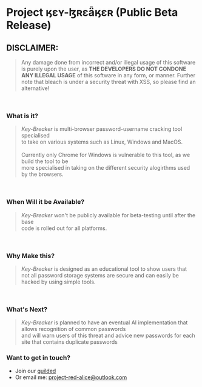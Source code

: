 # Project ӄɛʏ-ɮʀɛǟӄɛʀ (Public Beta Release) 

## **DISCLAIMER:**
> Any damage done from incorrect and/or illegal usage of this software is purely upon the user, as **__THE DEVELOPERS DO NOT CONDONE ANY ILLEGAL USAGE__** of this software in any form, or manner.
> Further note that bleach is under a security threat with XSS, so please find an alternative!
<br>

### **What is it?**
>    *Key-Breaker* is multi-browser password-username cracking tool specialised <br>
>    to take on various systems such as Linux, Windows and MacOS. <br>
>    <br>
>    Currently only Chrome for Windows is vulnerable to this tool, as we build the tool to be <br> 
>    more specialised in taking on the different security alogirthms used by the browsers. 


<br>

### **When Will it be Available?**
>   *Key-Breaker* won't be publicly available for beta-testing until after the base<br>
>   code is rolled out for all platforms.

<br>

### **Why Make this?**
>    *Key-Breaker* is designed as an educational tool to show users that <br>
>   not all password storage systems are secure and can easily be hacked by using simple tools.

<br>

### **What's Next?**
>   *Key-Breaker* is planned to have an eventual AI implementation that allows recognition of common passwords <br> and will warn users of this threat and advice new passwords for each site that contains duplicate passwords

### Want to get in touch?
- Join our [guilded](https://www.guilded.gg/kazs-corner/)
- Or email me: project-red-alice@outlook.com
